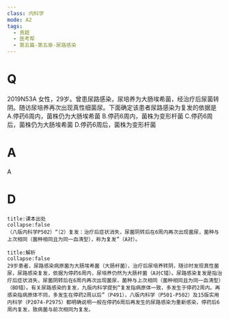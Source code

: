 ```yaml
---
class: 内科学
mode: A2
tags:
  - 真题
  - 医考帮
  - 第五篇-第五章-尿路感染
---
```


# Q
2019N53A 女性，29岁。曾患尿路感染，尿培养为大肠埃希菌，经治疗后尿菌转阴。随访尿培养再次出现真性细菌尿。下面确定该患者尿路感染为复发的依据是
A.停药6周内，菌株仍为大肠埃希菌
B.停药6周内，菌株为变形杆菌
C.停药6周后，菌株仍为大肠埃希菌
D.停药6周后，菌株为变形杆菌

# A
A
# D
```ad-note
title:课本出处
collapse:false
（八版内科学P502）“（2）复发：治疗后症状消失，尿菌阴转后在6周内再次出现菌尿，菌种与上次相同（菌种相同且为同一血清型），称为复发”（A对）。
```

```ad-summary
title:解析
collapse:false
29岁患者，尿路感染病原菌为大肠埃希菌（大肠杆菌），治疗后尿培养转阴，随诊时发现真性菌尿，尿路感染复发，依据为停药6周内，尿培养仍然为大肠杆菌（A对C错）。尿路感染复发是指治疗后症状消失，尿菌阴转后在6周内再次出现菌尿，菌种与上次相同（菌种相同且为同一血清型）（BD错）。有关尿路感染的复发，九版内科学提到“复发指病原体一致，多发生于停药2周内。再感染指病原体不同，多发生在停药2周以后”（P491），八版内科学（P501-P502）及15版实用内科学（P2074-P2975）都明确说明一般在停药6周后再发生的尿路感染为重新感染，停药后6周内复发，致病菌与前次相同为复发。
```

